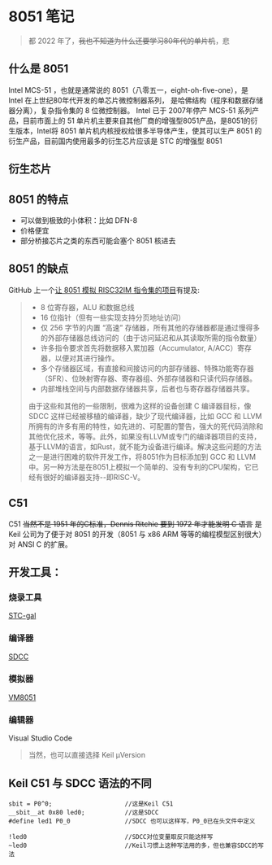 # 8051 笔记

> 都 2022 年了，~~我也不知道为什么还要学习80年代的单片机~~，悲 

## 什么是 8051
Intel MCS-51 ，也就是通常说的 8051（八零五一，eight-oh-five-one），是 Intel 在上世纪80年代开发的单芯片微控制器系列，
是哈佛结构（程序和数据存储器分离），复杂指令集的 8 位微控制器。
Intel 已于 2007年停产 MCS-51 系列产品，目前市面上的 51 单片机主要来自其他厂商的增强型8051产品，是8051的衍生版本，Intel将 8051 单片机内核授权给很多半导体产生，使其可以生产 8051 的衍生产品，目前国内使用最多的衍生芯片应该是 STC 的增强型 8051

## 衍生芯片

## 8051 的特点
+ 可以做到极致的小体积：比如 DFN-8
+ 价格便宜
+ 部分桥接芯片之类的东西可能会塞个 8051 核进去

## 8051 的缺点
GitHub 上一个[让 8051 模拟 RISC32IM 指令集的项目](https://github.com/cyrozap/rv51)有提及:  

> 
> + 8 位寄存器，ALU 和数据总线
> + 16 位指针（但有一些实现支持分页地址访问）
> + 仅 256 字节的内置 “高速” 存储器，所有其他的存储器都是通过慢得多的外部存储器总线访问的（由于访问延迟和从其读取所需的指令数量）
> + 许多指令要求首先将数据移入累加器（Accumulator, A/ACC）寄存器，以便对其进行操作。
> + 多个存储器区域，有直接和间接访问的内部存储器、特殊功能寄存器（SFR）、位映射寄存器、寄存器组、外部存储器和只读代码存储器。
> + 内部堆栈空间与内部数据存储器共享，后者也与寄存器存储器共享。
>
>由于这些和其他的一些限制，很难为这样的设备创建 C 编译器目标，像 SDCC 这样已经被移植的编译器，缺少了现代编译器，比如 GCC 和 LLVM 所拥有的许多有用的特性，如先进的、可配置的警告，强大的死代码消除和其他优化技术，等等。此外，如果没有LLVM或专门的编译器项目的支持，基于LLVM的语言，如Rust，就不能为设备进行编译。解决这些问题的方法之一是进行困难的软件开发工作，将8051作为目标添加到 GCC 和 LLVM中。另一种方法是在8051上模拟一个简单的、没有专利的CPU架构，它已经有很好的编译器支持--即RISC-V。

## C51
C51 ~~当然不是 1951 年的C标准，Dennis Ritchie 要到 1972 年才能发明 C 语言~~ 是 Keil 公司为了便于对 8051 的开发（8051 与 x86 ARM 等等的编程模型区别很大）对 ANSI C 的扩展。

## 开发工具：  
### 烧录工具
[STC-gal](https://github.com/grigorig/stcgal)

### 编译器
[SDCC](http://sdcc.sourceforge.net/)

### 模拟器
[VM8051](https://github.com/lukbettale/VM8051)

### 编辑器
Visual Studio Code

> 当然，也可以直接选择 Keil μVersion

## Keil C51 与 SDCC 语法的不同
```
sbit = P0^0;                    //这是Keil C51
__sbit__at 0x80 led0;           //这是SDCC
#define led1 P0_0               //SDCC 也可以这样写，P0_0已在头文件中定义

!led0                           //SDCC对位变量取反只能这样写
~led0                           //Keil习惯上这种写法用的多，但也兼容SDCC的写法
```